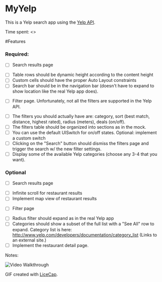 # MyYelp

This is a Yelp search app using the [Yelp API](http://developer.rottentomatoes.com/docs/read/JSON). 

Time spent: <>

#Features
### Required:
- [ ] Search results page
 * [ ] Table rows should be dynamic height according to the content height
 * [ ] Custom cells should have the proper Auto Layout constraints
 * [ ] Search bar should be in the navigation bar (doesn't have to expand to show location  like the real Yelp app does).

- [ ] Filter page. Unfortunately, not all the filters are supported in the Yelp API.
 * [ ] The filters you should actually have are: category, sort (best match, distance, highest rated), radius (meters), deals (on/off).
 * [ ] The filters table should be organized into sections as in the mock.
 * [ ] You can use the default UISwitch for on/off states. Optional: implement a custom switch
 * [ ] Clicking on the "Search" button should dismiss the filters page and trigger the search w/ the new filter settings.
 * [ ] Display some of the available Yelp categories (choose any 3-4 that you want).

### Optional

 - [ ] Search results page
  * [ ] Infinite scroll for restaurant results
  * [ ] Implement map view of restaurant results
 - [ ] Filter page
  * [ ] Radius filter should expand as in the real Yelp app
  * [ ] Categories should show a subset of the full list with a "See All" row to expand. Category list is here: http://www.yelp.com/developers/documentation/category_list (Links to an external site.)
  * [ ] Implement the restaurant detail page.

Notes:



![Video Walkthrough](yelp.gif)

GIF created with [LiceCap](http://www.cockos.com/licecap/).
